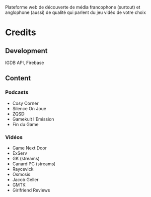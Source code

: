 Plateforme web de découverte de média francophone (surtout) et anglophone (aussi) de qualité qui parlent du jeu vidéo de votre choix

# Credits

## Development   
IGDB API, Firebase

## Content 

### Podcasts  

* Cosy Corner 
* Silence On Joue
* ZQSD
* Gamekult l'Emission   
* Fin du Game

### Vidéos

* Game Next Door
* ExServ
* GK (streams)
* Canard PC (streams)
* Raycevick
* Osmosis
* Jacob Geller
* GMTK
* Girlfriend Reviews
